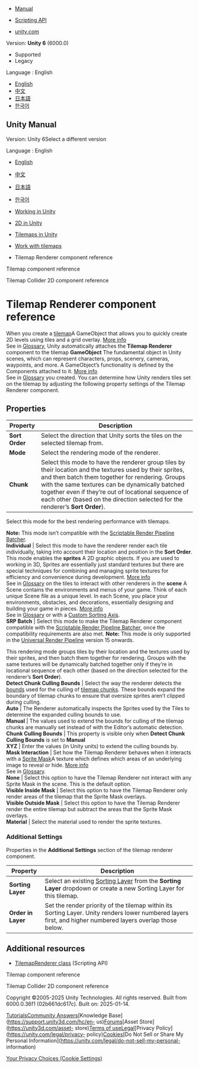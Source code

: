 [](https://docs.unity3d.com)

  * [Manual](../Manual/index.html)
  * [Scripting API](../ScriptReference/index.html)

  * [unity.com](https://unity.com/)

Version: **Unity 6** (6000.0)

  * Supported
  * Legacy

Language : English

  * [English](/Manual/tilemaps/work-with-tilemaps/tilemap-renderer-reference.html)
  * [中文](/cn/current/Manual/tilemaps/work-with-tilemaps/tilemap-renderer-reference.html)
  * [日本語](/ja/current/Manual/tilemaps/work-with-tilemaps/tilemap-renderer-reference.html)
  * [한국어](/kr/current/Manual/tilemaps/work-with-tilemaps/tilemap-renderer-reference.html)

[](https://docs.unity3d.com)

## Unity Manual

Version: Unity 6Select a different version

Language : English

  * [English](/Manual/tilemaps/work-with-tilemaps/tilemap-renderer-reference.html)
  * [中文](/cn/current/Manual/tilemaps/work-with-tilemaps/tilemap-renderer-reference.html)
  * [日本語](/ja/current/Manual/tilemaps/work-with-tilemaps/tilemap-renderer-reference.html)
  * [한국어](/kr/current/Manual/tilemaps/work-with-tilemaps/tilemap-renderer-reference.html)

  * [Working in Unity](../../working-in-unity.html)
  * [2D in Unity](../../Unity2D.html)
  * [Tilemaps in Unity](../../tilemaps/tilemaps-landing.html)
  * [Work with tilemaps](../../tilemaps/work-with-tilemaps/work-with-tilemaps-landing.html)
  * Tilemap Renderer component reference

[](../../tilemaps/work-with-tilemaps/tilemap-reference.html)

Tilemap component reference

[](../../tilemaps/work-with-tilemaps/tilemap-collider-2d-reference.html)

Tilemap Collider 2D component reference

# Tilemap Renderer component reference

When you create a [tilemap](./create-tilemap.html)A GameObject that allows you
to quickly create 2D levels using tiles and a grid overlay. [More
info](../../tilemaps/work-with-tilemaps/tilemap-reference.html)  
See in [Glossary](../../Glossary.html#Tilemap), Unity automatically attaches
the **Tilemap Renderer** component to the tilemap **GameObject** The
fundamental object in Unity scenes, which can represent characters, props,
scenery, cameras, waypoints, and more. A GameObject’s functionality is defined
by the Components attached to it. [More info](../../class-GameObject.html)  
See in [Glossary](../../Glossary.html#GameObject) you created. You can
determine how Unity renders tiles set on the tilemap by adjusting the
following property settings of the Tilemap Renderer component.

## Properties

Property | Description  
---|---  
**Sort Order** | Select the direction that Unity sorts the tiles on the selected tilemap from.  
**Mode** | Select the rendering mode of the renderer.  
**Chunk** | Select this mode to have the renderer group tiles by their location and the textures used by their sprites, and then batch them together for rendering. Groups with the same textures can be dynamically batched together even if they’re out of locational sequence of each other (based on the direction selected for the renderer’s **Sort Order**).   
  
Select this mode for the best rendering performance with tilemaps.  
  
**Note:** This mode isn’t compatible with the [Scriptable Render Pipeline
Batcher](../../SRPBatcher.html).  
**Individual** | Select this mode to have the renderer render each tile individually, taking into account their location and position in the **Sort Order**. This mode enables the **sprites** A 2D graphic objects. If you are used to working in 3D, Sprites are essentially just standard textures but there are special techniques for combining and managing sprite textures for efficiency and convenience during development. [More info](../../sprite/sprite-landing.html)  
See in [Glossary](../../Glossary.html#Sprite) on the tiles to interact with
other renderers in the **scene** A Scene contains the environments and menus
of your game. Think of each unique Scene file as a unique level. In each
Scene, you place your environments, obstacles, and decorations, essentially
designing and building your game in pieces. [More
info](../../CreatingScenes.html)  
See in [Glossary](../../Glossary.html#Scene) or with a [Custom Sorting
Axis](isometric-tilemaps/renderer/tilemap-renderer-isometric-modes.html).  
**SRP Batch** | Select this mode to make the Tilemap Renderer component compatible with the [Scriptable Render Pipeline Batcher](../../SRPBatcher.html), once the compatibility requirements are also met. **Note:** This mode is only supported in the [Universal Render Pipeline](../../universal-render-pipeline.html) version 15 onwards.   
  
This rendering mode groups tiles by their location and the textures used by
their sprites, and then batch them together for rendering. Groups with the
same textures will be dynamically batched together only if they’re in
locational sequence of each other (based on the direction selected for the
renderer’s **Sort Order**).  
**Detect Chunk Culling Bounds** | Select the way the renderer detects the [bounds](../../../ScriptReference/Tilemaps.TilemapRenderer-chunkCullingBounds.html) used for the culling of [tilemap chunks](../../../ScriptReference/Tilemaps.TilemapRenderer-chunkSize.html). These bounds expand the boundary of tilemap chunks to ensure that oversize sprites aren’t clipped during culling.  
**Auto** | The Renderer automatically inspects the Sprites used by the Tiles to determine the expanded culling bounds to use.  
**Manual** | The values used to extend the bounds for culling of the tilemap chunks are manually set instead of with the Editor’s automatic detection.  
**Chunk Culling Bounds** | This property is visible only when **Detect Chunk Culling Bounds** is set to **Manual**  
**XYZ** | Enter the values (in Unity units) to extend the culling bounds by.  
**Mask Interaction** | Set how the Tilemap Renderer behaves when it interacts with a [Sprite Mask](../../sprite/mask/mask-landing.html)A texture which defines which areas of an underlying image to reveal or hide. [More info](../../sprite/mask/mask-landing.html)  
See in [Glossary](../../Glossary.html#SpriteMask).  
**None** | Select this option to have the Tilemap Renderer not interact with any Sprite Mask in the scene. This is the default option.  
**Visible Inside Mask** | Select this option to have the Tilemap Renderer only render areas of the tilemap that the Sprite Mask overlays.  
**Visible Outside Mask** | Select this option to have the Tilemap Renderer render the entire tilemap but subtract the areas that the Sprite Mask overlays.  
**Material** | Select the material used to render the sprite textures.  
  
### Additional Settings

Properties in the **Additional Settings** section of the tilemap renderer
component.

Property | Description  
---|---  
**Sorting Layer** | Select an existing [Sorting Layer](../../class-TagManager.html) from the **Sorting Layer** dropdown or create a new Sorting Layer for this tilemap.  
**Order in Layer** | Set the render priority of the tilemap within its Sorting Layer. Unity renders lower numbered layers first, and higher numbered layers overlap those below.  
  
## Additional resources

  * [TilemapRenderer class](../../../ScriptReference/Tilemaps.TilemapRenderer.html) (Scripting API)

[](../../tilemaps/work-with-tilemaps/tilemap-reference.html)

Tilemap component reference

[](../../tilemaps/work-with-tilemaps/tilemap-collider-2d-reference.html)

Tilemap Collider 2D component reference

Copyright ©2005-2025 Unity Technologies. All rights reserved. Built from
6000.0.36f1 (02b661dc617c). Built on: 2025-01-14.

[Tutorials](https://learn.unity.com/)[Community
Answers](https://answers.unity3d.com)[Knowledge
Base](https://support.unity3d.com/hc/en-
us)[Forums](https://forum.unity3d.com)[Asset Store](https://unity3d.com/asset-
store)[Terms of
use](https://docs.unity3d.com/Manual/TermsOfUse.html)[Legal](https://unity.com/legal)[Privacy
Policy](https://unity.com/legal/privacy-
policy)[Cookies](https://unity.com/legal/cookie-policy)[Do Not Sell or Share
My Personal Information](https://unity.com/legal/do-not-sell-my-personal-
information)

[Your Privacy Choices (Cookie Settings)](javascript:void\(0\);)

